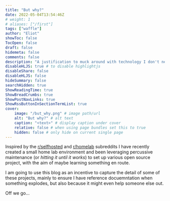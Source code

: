 ```yaml
---
title: "But why?"
date: 2022-05-04T13:54:46Z
# weight: 1
# aliases: ["/first"]
tags: ["waffle"]
author: "Eliot"
showToc: false
TocOpen: false
draft: false
hidemeta: false
comments: false
description: "A justification to muck around with technology I don't need."
disableHLJS: true # to disable highlightjs
disableShare: false
disableHLJS: false
hideSummary: false
searchHidden: true
ShowReadingTime: true
ShowBreadCrumbs: true
ShowPostNavLinks: true
ShowRssButtonInSectionTermList: true
cover:
    image: "/but_why.png" # image path/url
    alt: "But why?" # alt text
    caption: "<text>" # display caption under cover
    relative: false # when using page bundles set this to true
    hidden: false # only hide on current single page
---
```

Inspired by the [r/selfhosted](https://www.reddit.com/r/selfhosted/) and [r/homelab](https://www.reddit.com/r/homelab/) subreddits I have recently created a small home lab environment and been leveraging percussive maintenance (or *hitting it until it works*) to set up various open source project, with the aim of maybe learning something en route.

I am going to use this blog as an incentive to capture the detail of some of these projects, mainly to ensure I have reference docuemntation when something explodes, but also because it might even help someone else out.

Off we go...










